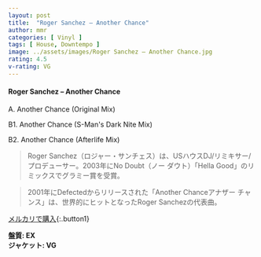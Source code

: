```yaml
---
layout: post
title:  "Roger Sanchez – Another Chance"
author: mmr
categories: [ Vinyl ]
tags: [ House, Downtempo ]
image: ../assets/images/Roger Sanchez – Another Chance.jpg
rating: 4.5
v-rating: VG
---
```


#### Roger Sanchez – Another Chance

A. Another Chance (Original Mix)

B1. Another Chance (S-Man's Dark Nite Mix)

B2. Another Chance (Afterlife Mix)

> Roger Sanchez（ロジャー・サンチェス）は、USハウスDJ/リミキサー/プロデューサー。2003年にNo Doubt（ノー ダウト）「Hella Good」のリミックスでグラミー賞を受賞。

> 2001年にDefectedからリリースされた「Another Chanceアナザー チャンス」は、世界的にヒットとなったRoger Sanchezの代表曲。


[メルカリで購入](https://jp.mercari.com/item/m78518040318){:.button1}

<div class="mt-4 mb-4 d-flex align-items-center">
<strong class="mr-1">盤質: EX</strong>
</div>
<div class="mt-4 mb-4 d-flex align-items-center">
<strong class="mr-1">ジャケット: VG</strong>
</div>
